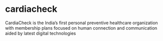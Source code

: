 # cardiacheck
CardiaCheck is the India’s first personal preventive healthcare organization with membership plans focused on human connection and communication aided by latest digital technologies
